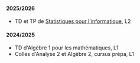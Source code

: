 
#### 2025/2026

- TD et TP de <a href = "https://licence-math.univ-lyon1.fr/doku.php?id=a25:s3_stats_pour_info:page">Statistiques pour l'informatique</a>, L2
#### 2024/2025

-  TD d'Algèbre 1 pour les mathématiques, L1
- Colles d'Analyse 2 et Algèbre 2, cursus prépa, L1

